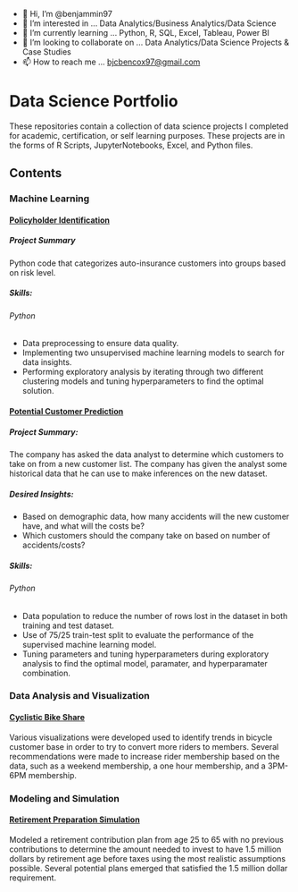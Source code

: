 - 👋 Hi, I’m @benjammin97
- 👀 I’m interested in ... Data Analytics/Business Analytics/Data Science
- 🌱 I’m currently learning ... Python, R, SQL, Excel, Tableau, Power BI
- 💞️ I’m looking to collaborate on ... Data Analytics/Data Science Projects & Case Studies
- 📫 How to reach me ... bjcbencox97@gmail.com

# Data Science Portfolio
These repositories contain a collection of data science projects I completed for academic, certification, or self learning purposes. These projects are in the forms of R Scripts, JupyterNotebooks, Excel, and Python files. 

## Contents
### Machine Learning
#### [Policyholder Identification](https://github.com/benjammin97/PolicyholderIdentification#readme)
##### Project Summary
Python code that categorizes auto-insurance customers into groups based on risk level.
##### Skills:
###### Python
* Data preprocessing to ensure data quality.
* Implementing two unsupervised machine learning models to search for data insights. 
* Performing exploratory analysis by iterating through two different clustering models and tuning hyperparameters to find the optimal solution. 


#### [Potential Customer Prediction](https://github.com/benjammin97/PotentialCustomerPrediction#readme)
##### Project Summary:
The company has asked the data analyst to determine which customers to take on from a new customer list. The company has given the analyst some historical data that he can use to make inferences on the new dataset. 
##### Desired Insights:
* Based on demographic data, how many accidents will the new customer have, and what will the costs be?
* Which customers should the company take on based on number of accidents/costs?
##### Skills:
###### Python
* Data population to reduce the number of rows lost in the dataset in both training and test dataset.
* Use of 75/25 train-test split to evaluate the performance of the supervised machine learning model.
* Tuning parameters and tuning hyperparameters during exploratory analysis to find the optimal model, paramater, and hyperparamater combination.

### Data Analysis and Visualization
#### [Cyclistic Bike Share](https://github.com/benjammin97/CyclisticBikeShare)
Various visualizations were developed used to identify trends in  bicycle customer base in order to try to convert more riders to members. Several recommendations were made to increase rider membership based on the data, such as a weekend membership, a one hour membership, and a 3PM-6PM membership.

### Modeling and Simulation
#### [Retirement Preparation Simulation](https://github.com/benjammin97/RetirementSimulation/blob/main/README.md)
Modeled a retirement contribution plan from age 25 to 65 with no previous contributions to determine the amount needed to invest to have 1.5 million dollars by retirement age before taxes using the most realistic assumptions possible. Several potential plans emerged that satisfied the 1.5 million dollar requirement.
